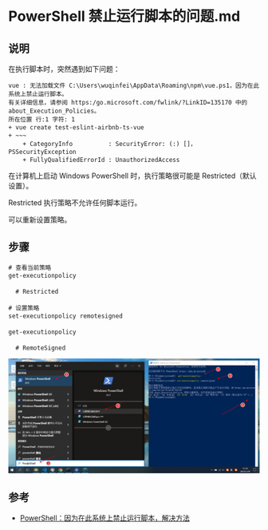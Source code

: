 # PowerShell 禁止运行脚本的问题.md

## 说明

在执行脚本时，突然遇到如下问题：

```text
vue : 无法加载文件 C:\Users\wuqinfei\AppData\Roaming\npm\vue.ps1，因为在此系统上禁止运行脚本。
有关详细信息，请参阅 https:/go.microsoft.com/fwlink/?LinkID=135170 中的 about_Execution_Policies。
所在位置 行:1 字符: 1
+ vue create test-eslint-airbnb-ts-vue
+ ~~~
    + CategoryInfo          : SecurityError: (:) []，PSSecurityException
    + FullyQualifiedErrorId : UnauthorizedAccess
```

在计算机上启动 Windows PowerShell 时，执行策略很可能是 Restricted（默认设置）。

Restricted 执行策略不允许任何脚本运行。

可以重新设置策略。

## 步骤

```shell
# 查看当前策略
get-executionpolicy

  # Restricted
  
# 设置策略
set-executionpolicy remotesigned

get-executionpolicy
  
  # RemoteSigned
```

![power_shell_exec_script](../_images/power_shell_exec_script.png)

## 参考

* [PowerShell：因为在此系统上禁止运行脚本，解决方法](https://www.jianshu.com/p/4eaad2163567)